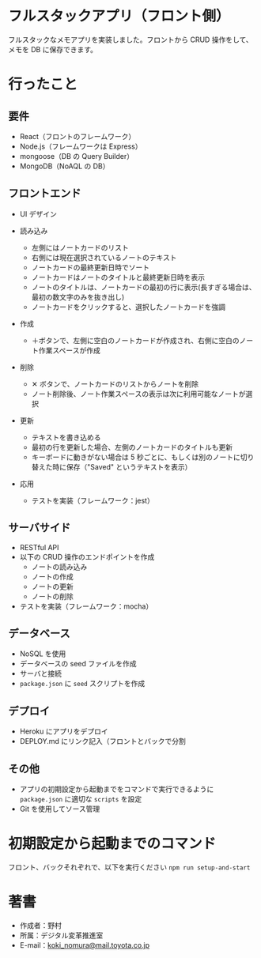 # フルスタックアプリ（フロント側）

フルスタックなメモアプリを実装しました。フロントから CRUD 操作をして、メモを DB に保存できます。

# 行ったこと

## 要件

- React（フロントのフレームワーク）
- Node.js（フレームワークは Express）
- mongoose（DB の Query Builder）
- MongoDB（NoAQL の DB）

## フロントエンド

- UI デザイン
- 読み込み
  - 左側にはノートカードのリスト
  - 右側には現在選択されているノートのテキスト
  - ノートカードの最終更新日時でソート
  - ノートカードはノートのタイトルと最終更新日時を表示
  - ノートのタイトルは、ノートカードの最初の行に表示(長すぎる場合は、最初の数文字のみを抜き出し)
  - ノートカードをクリックすると、選択したノートカードを強調
- 作成
  - ＋ボタンで、左側に空白のノートカードが作成され、右側に空白のノート作業スペースが作成
- 削除
  - ✕ ボタンで、ノートカードのリストからノートを削除
  - ノート削除後、ノート作業スペースの表示は次に利用可能なノートが選択
- 更新

  - テキストを書き込める
  - 最初の行を更新した場合、左側のノートカードのタイトルも更新
  - キーボードに動きがない場合は 5 秒ごとに、もしくは別のノートに切り替えた時に保存（"Saved" というテキストを表示）

- 応用
  - テストを実装（フレームワーク：jest）

## サーバサイド

- RESTful API
- 以下の CRUD 操作のエンドポイントを作成
  - ノートの読み込み
  - ノートの作成
  - ノートの更新
  - ノートの削除
- テストを実装（フレームワーク：mocha）

## データベース

- NoSQL を使用
- データベースの seed ファイルを作成
- サーバと接続
- `package.json` に `seed` スクリプトを作成

## デプロイ

- Heroku にアプリをデプロイ
- DEPLOY.md にリンク記入（フロントとバックで分割

## その他

- アプリの初期設定から起動までをコマンドで実行できるように `package.json` に適切な `scripts` を設定
- Git を使用してソース管理

# 初期設定から起動までのコマンド

フロント、バックそれぞれで、以下を実行ください
`npm run setup-and-start`

# 著書

- 作成者：野村
- 所属：デジタル変革推進室
- E-mail：koki_nomura@mail.toyota.co.jp
